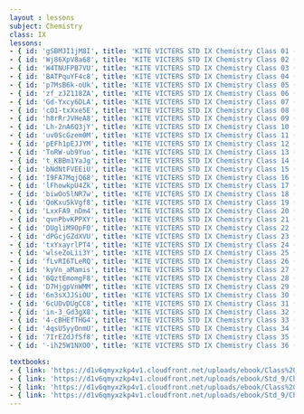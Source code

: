 ```yaml
--- 
layout : lessons 
subject: Chemistry
class: IX
lessons: 
- { id: 'gSBMJI1jM8I', title: 'KITE VICTERS STD IX Chemistry Class 01 (First Bell-ഫസ്റ്റ് ബെല്‍)' }
- { id: 'Wj86XpV8a68', title: 'KITE VICTERS STD IX Chemistry Class 02 (First Bell-ഫസ്റ്റ് ബെല്‍)' }
- { id: 'W4TNUFPB7VU', title: 'KITE VICTERS STD IX Chemistry Class 03 (First Bell-ഫസ്റ്റ് ബെല്‍)' }
- { id: 'BATPquYF4c8', title: 'KITE VICTERS STD IX Chemistry Class 04 (First Bell-ഫസ്റ്റ് ബെല്‍)' }
- { id: 'p7MsB6k-oUk', title: 'KITE VICTERS STD IX Chemistry Class 05 (First Bell-ഫസ്റ്റ് ബെല്‍)' }
- { id: 'zf_zJZ118ZA', title: 'KITE VICTERS STD IX Chemistry Class 06 (First Bell-ഫസ്റ്റ് ബെല്‍)' }
- { id: 'Gd-Yxcy6DLA', title: 'KITE VICTERS STD IX Chemistry Class 07 (First Bell-ഫസ്റ്റ് ബെല്‍)' }
- { id: 'cO1-txXxe5E', title: 'KITE VICTERS STD IX Chemistry Class 08 (First Bell-ഫസ്റ്റ് ബെല്‍)' }
- { id: 'h8rRrJVHeA8', title: 'KITE VICTERS STD IX Chemistry Class 09 (First Bell-ഫസ്റ്റ് ബെല്‍)' }
- { id: 'Lh-2nA6Q3jY', title: 'KITE VICTERS STD IX Chemistry Class 10 (First Bell-ഫസ്റ്റ് ബെല്‍)' }
- { id: 'uv0ScGzem0M', title: 'KITE VICTERS STD IX Chemistry Class 11 (First Bell-ഫസ്റ്റ് ബെല്‍)' }
- { id: 'pEFh1pEJJYM', title: 'KITE VICTERS STD IX Chemistry Class 12 (First Bell-ഫസ്റ്റ് ബെല്‍)' }
- { id: 'TnRW-ub9Yuo', title: 'KITE VICTERS STD IX Chemistry Class 13 (First Bell-ഫസ്റ്റ് ബെല്‍)' }
- { id: 't_KBBm1YaJg', title: 'KITE VICTERS STD IX Chemistry Class 14 (First Bell-ഫസ്റ്റ് ബെല്‍)' }
- { id: 'bNdNtFVEEiU', title: 'KITE VICTERS STD IX Chemistry Class 15 (First Bell-ഫസ്റ്റ് ബെല്‍)' }
- { id: 'I9FA7MqjQ68', title: 'KITE VICTERS STD IX Chemistry Class 16 (First Bell-ഫസ്റ്റ് ബെല്‍)' }
- { id: 'lFhowkpU4Zk', title: 'KITE VICTERS STD IX Chemistry Class 17 (First Bell-ഫസ്റ്റ് ബെല്‍)' }
- { id: 'biwOoSlNR7w', title: 'KITE VICTERS STD IX Chemistry Class 18 (First Bell-ഫസ്റ്റ് ബെല്‍)' }
- { id: 'QoKxu5kVgf8', title: 'KITE VICTERS STD IX Chemistry Class 19 (First Bell-ഫസ്റ്റ് ബെല്‍)' }
- { id: 'LxxFA9_nDm4', title: 'KITE VICTERS STD IX Chemistry Class 20 (First Bell-ഫസ്റ്റ് ബെല്‍)' }
- { id: 'qvnPbvKPPXY', title: 'KITE VICTERS STD IX Chemistry Class 21 (First Bell-ഫസ്റ്റ് ബെല്‍)' }
- { id: 'DUgliM9OpF0', title: 'KITE VICTERS STD IX Chemistry Class 22 (First Bell-ഫസ്റ്റ് ബെല്‍)' }
- { id: 'dPGcjGZdXVU', title: 'KITE VICTERS STD IX Chemistry Class 23 (First Bell-ഫസ്റ്റ് ബെല്‍)' }
- { id: 'txYxayrlPT4', title: 'KITE VICTERS STD IX Chemistry Class 24 (First Bell-ഫസ്റ്റ് ബെല്‍)' }
- { id: 'wlseZoLii3Y', title: 'KITE VICTERS STD IX Chemistry Class 25 (First Bell-ഫസ്റ്റ് ബെല്‍)' }
- { id: 'fLvRI6TLeRQ', title: 'KITE VICTERS STD IX Chemistry Class 26 (First Bell-ഫസ്റ്റ് ബെല്‍)' }
- { id: 'kyVn_aMamis', title: 'KITE VICTERS STD IX Chemistry Class 27 (First Bell-ഫസ്റ്റ് ബെല്‍)' }
- { id: '6QztEmomgF8', title: 'KITE VICTERS STD IX Chemistry Class 28 (First Bell-ഫസ്റ്റ് ബെല്‍)' }
- { id: 'D7HjgpVnWMM', title: 'KITE VICTERS STD IX Chemistry Class 29 (First Bell-ഫസ്റ്റ് ബെല്‍)' }
- { id: '6n3sXJJSiOU', title: 'KITE VICTERS STD IX Chemistry Class 30 (First Bell-ഫസ്റ്റ് ബെല്‍)' }
- { id: '6cUOvDUgCC8', title: 'KITE VICTERS STD IX Chemistry Class 31 (First Bell-ഫസ്റ്റ് ബെല്‍)' }
- { id: 'in-3_Gd3gX8', title: 'KITE VICTERS STD IX Chemistry Class 32 (First Bell-ഫസ്റ്റ് ബെല്‍)' }
- { id: '4-cBHEfTHG4', title: 'KITE VICTERS STD IX Chemistry Class 33 (First Bell-ഫസ്റ്റ് ബെല്‍)' }
- { id: '4qsU5yyOnmU', title: 'KITE VICTERS STD IX Chemistry Class 34 (First Bell-ഫസ്റ്റ് ബെല്‍)' }
- { id: '7IrEZdJfSf8', title: 'KITE VICTERS STD IX Chemistry Class 35 (First Bell-ഫസ്റ്റ് ബെല്‍)' }
- { id: '-ih25W1NXO0', title: 'KITE VICTERS STD IX Chemistry Class 36 (First Bell-ഫസ്റ്റ് ബെല്‍)' }

textbooks:
- { link: 'https://d1v6qmyxzkp4v1.cloudfront.net/uploads/ebook/Class%209/Chemistry_9_E_Vol_1/Chemistry_9_E_Vol_1.pdf', title: 'Chemistry Part -1' , medium: 'English' }
- { link: 'https://d1v6qmyxzkp4v1.cloudfront.net/uploads/ebook/Std_9/Chemistry-IX-%20(E)%20Vol-2/Chemistry-IX-%20(E)%20Vol-2.pdf', title: 'Chemistry Part -2' , medium: 'English' }
- { link: 'https://d1v6qmyxzkp4v1.cloudfront.net/uploads/ebook/Class%209/Chemistry_IX_M_PART_1/Chemistry_IX_M_PART_1.pdf', title: 'Chemistry Part -1' , medium: 'Malayalam' }
- { link: 'https://d1v6qmyxzkp4v1.cloudfront.net/uploads/ebook/Std_9/Chemistry-IX-%20(M)PART%20_2/Chemistry-IX-%20(M)PART%20_2.pdf', title: 'Chemistry Part -2' , medium: 'Malayalam' }
--- 
```

